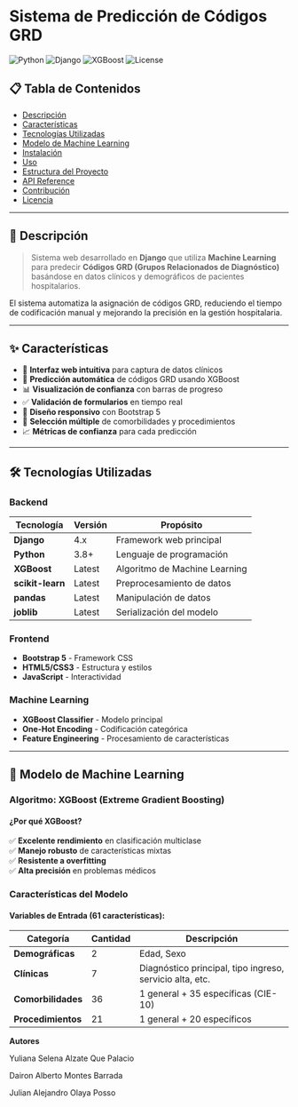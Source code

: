 
# Sistema de Predicción de Códigos GRD

![Python](https://img.shields.io/badge/Python-3.8+-blue.svg)
![Django](https://img.shields.io/badge/Django-4.x-green.svg)
![XGBoost](https://img.shields.io/badge/XGBoost-ML-orange.svg)
![License](https://img.shields.io/badge/License-MIT-yellow.svg)

## 📋 Tabla de Contenidos

- [Descripción](#descripción)
- [Características](#características)
- [Tecnologías Utilizadas](#tecnologías-utilizadas)
- [Modelo de Machine Learning](#modelo-de-machine-learning)
- [Instalación](#instalación)
- [Uso](#uso)
- [Estructura del Proyecto](#estructura-del-proyecto)
- [API Reference](#api-reference)
- [Contribución](#contribución)
- [Licencia](#licencia)

---

## 📖 Descripción

> Sistema web desarrollado en **Django** que utiliza **Machine Learning** para predecir **Códigos GRD (Grupos Relacionados de Diagnóstico)** basándose en datos clínicos y demográficos de pacientes hospitalarios.

El sistema automatiza la asignación de códigos GRD, reduciendo el tiempo de codificación manual y mejorando la precisión en la gestión hospitalaria.

---

## ✨ Características

- 🏥 **Interfaz web intuitiva** para captura de datos clínicos
- 🤖 **Predicción automática** de códigos GRD usando XGBoost
- 📊 **Visualización de confianza** con barras de progreso
- ✅ **Validación de formularios** en tiempo real
- 📱 **Diseño responsivo** con Bootstrap 5
- 🔄 **Selección múltiple** de comorbilidades y procedimientos
- 📈 **Métricas de confianza** para cada predicción

---

## 🛠️ Tecnologías Utilizadas

### Backend
| Tecnología | Versión | Propósito |
|------------|---------|-----------|
| **Django** | 4.x | Framework web principal |
| **Python** | 3.8+ | Lenguaje de programación |
| **XGBoost** | Latest | Algoritmo de Machine Learning |
| **scikit-learn** | Latest | Preprocesamiento de datos |
| **pandas** | Latest | Manipulación de datos |
| **joblib** | Latest | Serialización del modelo |

### Frontend
- **Bootstrap 5** - Framework CSS
- **HTML5/CSS3** - Estructura y estilos
- **JavaScript** - Interactividad

### Machine Learning
- **XGBoost Classifier** - Modelo principal
- **One-Hot Encoding** - Codificación categórica
- **Feature Engineering** - Procesamiento de características

---

## 🧠 Modelo de Machine Learning

### Algoritmo: XGBoost (Extreme Gradient Boosting)

#### ¿Por qué XGBoost?

✅ **Excelente rendimiento** en clasificación multiclase  
✅ **Manejo robusto** de características mixtas  
✅ **Resistente a overfitting**  
✅ **Alta precisión** en problemas médicos  

### Características del Modelo

#### Variables de Entrada (61 características):

| Categoría | Cantidad | Descripción |
|-----------|----------|-------------|
| **Demográficas** | 2 | Edad, Sexo |
| **Clínicas** | 7 | Diagnóstico principal, tipo ingreso, servicio alta, etc. |
| **Comorbilidades** | 36 | 1 general + 35 específicas (CIE-10) |
| **Procedimientos** | 21 | 1 general + 20 específicos |

**Autores**

Yuliana Selena Alzate Que Palacio

Dairon Alberto Montes Barrada

Julian Alejandro Olaya Posso
